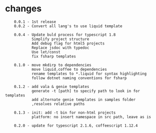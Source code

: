 # changes

        0.0.1 - 1st release
        0.0.2 - Convert all lang's to use liquid template

        0.0.4 - Update buld process for typescript 1.8
                Simplify project structure
                Add debug flag for html5 projects
                Replace jsdoc with typedoc
                Use let/const
                fix fsharp templates

        0.1.0 - move mkdirp to dependencies
                move liquid.coffee to dependencies
                rename templates to *.liquid for syntax highlighting
                follow dotnet naming conventions for fsharp

        0.1.2 - add vala & genie templates
                generate -t [path] to specify path to look in for templates
                add alternate genie templates in samples folder
                ,resolves relative paths

        0.1.3 - init: add -t bin for non-html projects
                platform: no insert namespace in src path, leave as is
                
        0.2.0 - update for typescript 2.1.6, coffeescript 1.12.4